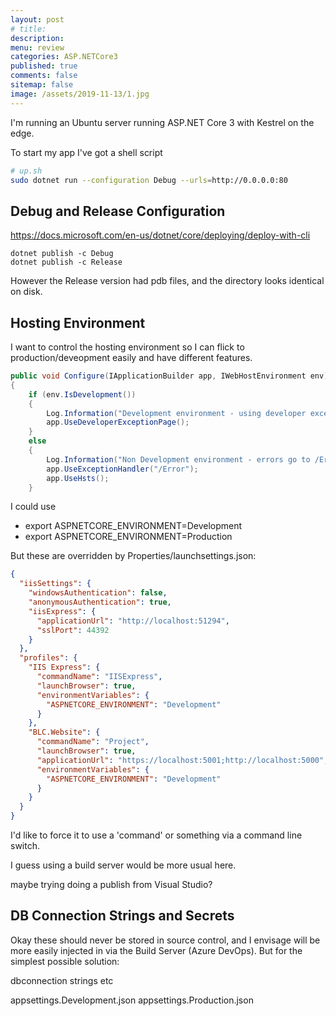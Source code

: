 ```yaml
---
layout: post
# title: 
description: 
menu: review
categories: ASP.NETCore3 
published: true 
comments: false     
sitemap: false
image: /assets/2019-11-13/1.jpg
---
```


I'm running an Ubuntu server running ASP.NET Core 3 with Kestrel on the edge.

To start my app I've got a shell script

```bash
# up.sh
sudo dotnet run --configuration Debug --urls=http://0.0.0.0:80
```

## Debug and Release Configuration

https://docs.microsoft.com/en-us/dotnet/core/deploying/deploy-with-cli


```
dotnet publish -c Debug
dotnet publish -c Release
```

However the Release version had pdb files, and the directory looks identical on disk.


## Hosting Environment

I want to control the hosting environment so I can flick to production/deveopment easily and have different features.

```cs
public void Configure(IApplicationBuilder app, IWebHostEnvironment env)
{
    if (env.IsDevelopment())
    {
        Log.Information("Development environment - using developer exception page");
        app.UseDeveloperExceptionPage();
    }
    else
    {
        Log.Information("Non Development environment - errors go to /Error");
        app.UseExceptionHandler("/Error");
        app.UseHsts();
    }
```

I could use

- export ASPNETCORE_ENVIRONMENT=Development
- export ASPNETCORE_ENVIRONMENT=Production

But these are overridden by Properties/launchsettings.json:

```json
{
  "iisSettings": {
    "windowsAuthentication": false, 
    "anonymousAuthentication": true, 
    "iisExpress": {
      "applicationUrl": "http://localhost:51294",
      "sslPort": 44392
    }
  },
  "profiles": {
    "IIS Express": {
      "commandName": "IISExpress",
      "launchBrowser": true,
      "environmentVariables": {
        "ASPNETCORE_ENVIRONMENT": "Development"
      }
    },
    "BLC.Website": {
      "commandName": "Project",
      "launchBrowser": true,
      "applicationUrl": "https://localhost:5001;http://localhost:5000",
      "environmentVariables": {
        "ASPNETCORE_ENVIRONMENT": "Development"
      }
    }
  }
}
```

I'd like to force it to use a 'command' or something via a command line switch.

I guess using a build server would be more usual here.

maybe trying doing a publish from Visual Studio?


## DB Connection Strings and Secrets

Okay these should never be stored in source control, and I envisage will be more easily injected in via the Build Server (Azure DevOps). But for the simplest possible solution:

dbconnection strings etc

appsettings.Development.json
appsettings.Production.json